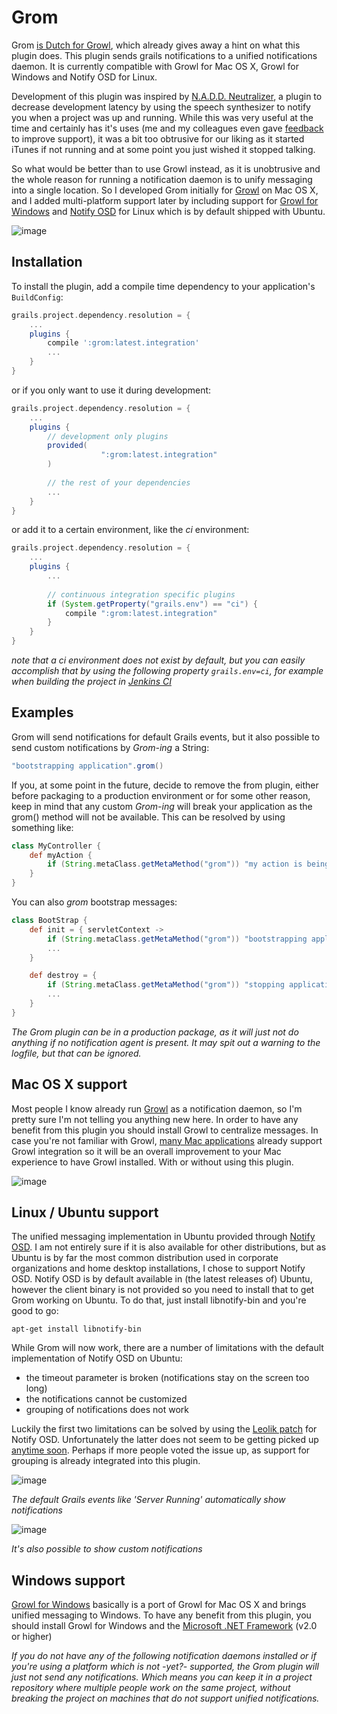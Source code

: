 # Grom
Grom [is Dutch for Growl](http://www.mijnwoordenboek.nl/werkwoord/grommen), which already gives away a hint on what this plugin does. This plugin sends grails notifications to a unified notifications daemon. It is currently compatible with Growl for Mac OS X, Growl for Windows and Notify OSD for Linux.

Development of this plugin was inspired by [N.A.D.D. Neutralizer](http://www.grails.org/plugin/nadd-neutralizer), a plugin to decrease development latency by using the speech synthesizer to notify you when a project was up and running. While this was very useful at the time and certainly has it's uses (me and my colleagues even gave [feedback](http://phatness.com/2010/04/nadd-neutralizer/) to improve support), it was a bit too obtrusive for our  liking as it started iTunes if not running and at some point you just wished it stopped talking.

So what would be better than to use Growl instead, as it is unobtrusive and the whole reason for running a notification daemon is to unify messaging into a single location. So I developed Grom initially for [Growl](http://growl.info/) on Mac OS X, and I added multi-platform support later by including support for [Growl for Windows](http://www.growlforwindows.com) and [Notify OSD](https://wiki.ubuntu.com/NotifyOSD) for Linux which is by default shipped with Ubuntu.

![image](https://dl.dropbox.com/s/uivr3y8ra8v11v3/grom-mac-multiple.jpg?dl=1)

## Installation
To install the plugin, add a compile time dependency to your application's ```BuildConfig```:

```groovy
grails.project.dependency.resolution = {
	...
	plugins {
		compile ':grom:latest.integration'
		...
	}
}
```

or if you only want to use it during development:

```groovy
grails.project.dependency.resolution = {
	...
	plugins {
		// development only plugins
		provided(
                	":grom:latest.integration"
		)
                
		// the rest of your dependencies
		...
	}
}
```

or add it to a certain environment, like the _ci_ environment:

```groovy
grails.project.dependency.resolution = {
	...
	plugins {
		...
		
		// continuous integration specific plugins
		if (System.getProperty("grails.env") == "ci") {
			compile ":grom:latest.integration"
		}
	}
}
```

_note that a *ci* environment does not exist by default, but you can easily accomplish that by using the following
property ```grails.env=ci```, for example when building the project in [Jenkins CI](http://jenkins-ci.org)_

## Examples
Grom will send notifications for default Grails events, but it also possible to send custom notifications by *Grom-ing* a String:

```groovy
"bootstrapping application".grom()
```

If you, at some point in the future, decide to remove the from plugin, either before packaging to a production environment or for some other reason, keep in mind that any custom *Grom-ing* will break your application as the grom() method will not be available. This can be resolved by using something like:

```groovy
class MyController {
	def myAction {
		if (String.metaClass.getMetaMethod("grom")) "my action is being called".grom()
	}
}
```

You can also *grom* bootstrap messages:

```groovy
class BootStrap {
	def init = { servletContext ->
		if (String.metaClass.getMetaMethod("grom")) "bootstrapping application".grom()
		...
	}

	def destroy = {
		if (String.metaClass.getMetaMethod("grom")) "stopping application...".grom()
		...
	}
} 
```

*The Grom plugin can be in a production package, as it will just not do anything if no notification agent is present. It may spit out a warning to the logfile, but that can be ignored.*

## Mac OS X support
Most people I know already run [Growl](http://growl.info/) as a notification daemon, so I'm pretty sure I'm not telling you anything new here. In order to have any benefit from this plugin you should install Growl to centralize messages. In case you're not familiar with Growl, [many Mac applications](http://growl.info/applications.php) already support Growl integration so it will be an overall improvement to your Mac experience to have Growl installed. With or without using this plugin.

![image](https://dl.dropbox.com/s/mdingf3s7mpblqx/grom-mac.jpg?dl=1)

## Linux / Ubuntu support
The unified messaging implementation in Ubuntu provided through [Notify OSD](https://wiki.ubuntu.com/NotifyOSD). I am not entirely sure if it is also available for other distributions, but as Ubuntu is by far the most common distribution used in corporate organizations and home desktop installations, I chose to support Notify OSD. Notify OSD is by default available in (the latest releases of) Ubuntu, however the client binary is not provided so you need to install that to get Grom working on Ubuntu. To do that, just install libnotify-bin and you're good to go:

```
apt-get install libnotify-bin
```

While Grom will now work, there are a number of limitations with the default implementation of Notify OSD on Ubuntu:
* the timeout parameter is broken (notifications stay on the screen too long)
* the notifications cannot be customized
* grouping of notifications does not work

Luckily the first two limitations can be solved by using the [Leolik patch](http://www.webupd8.org/2010/05/finally-easy-way-to-customize-notify.html) for Notify OSD. Unfortunately the latter does not seem to be getting picked up [anytime soon](https://bugs.launchpad.net/ubuntu/+source/notify-osd/+bug/434913). Perhaps if more people voted the issue up, as support for grouping is already integrated into this plugin.

![image](https://dl.dropbox.com/s/4tlgyf7a06dyljq/grom-linux.jpg?dl=1)

*The default Grails events like 'Server Running' automatically show notifications*

![image](https://dl.dropbox.com/s/uivr3y8ra8v11v3/grom-mac-multiple.jpg?dl=1)

*It's also possible to show custom notifications*

## Windows support
[Growl for Windows](http://www.growlforwindows.com) basically is a port of Growl for Mac OS X and brings unified messaging to Windows. To have any benefit from this plugin, you should install Growl for Windows and the [Microsoft .NET Framework](http://msdn.microsoft.com/en-us/netframework) (v2.0 or higher)

*If you do not have any of the following notification daemons installed or if you're using a platform which is not -yet?- supported, the Grom plugin will just not send any notifications. Which means you can keep it in a project repository where multiple people work on the same project, without breaking the project on machines that do not support unified notifications.*

